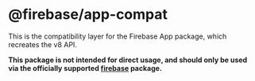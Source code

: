 # @firebase/app-compat

This is the compatibility layer for the Firebase App package, which recreates the v8 API.

**This package is not intended for direct usage, and should only be used via the officially
supported [firebase](https://www.npmjs.com/package/firebase) package.**
